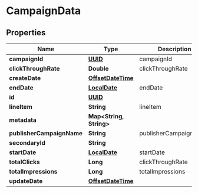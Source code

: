 
# CampaignData

## Properties
Name | Type | Description | Notes
------------ | ------------- | ------------- | -------------
**campaignId** | [**UUID**](UUID.md) | campaignId | 
**clickThroughRate** | **Double** | clickThroughRate |  [optional]
**createDate** | [**OffsetDateTime**](OffsetDateTime.md) |  |  [optional]
**endDate** | [**LocalDate**](LocalDate.md) | endDate | 
**id** | [**UUID**](UUID.md) |  |  [optional]
**lineItem** | **String** | lineItem |  [optional]
**metadata** | **Map&lt;String, String&gt;** |  |  [optional]
**publisherCampaignName** | **String** | publisherCampaignName |  [optional]
**secondaryId** | **String** |  |  [optional]
**startDate** | [**LocalDate**](LocalDate.md) | startDate | 
**totalClicks** | **Long** | clickThroughRate |  [optional]
**totalImpressions** | **Long** | totalImpressions |  [optional]
**updateDate** | [**OffsetDateTime**](OffsetDateTime.md) |  |  [optional]



